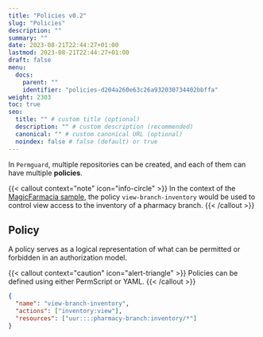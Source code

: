 ```yaml
---
title: "Policies v0.2"
slug: "Policies"
description: ""
summary: ""
date: 2023-08-21T22:44:27+01:00
lastmod: 2023-08-21T22:44:27+01:00
draft: false
menu:
  docs:
    parent: ""
    identifier: "policies-d204a260e63c26a932030734402bbffa"
weight: 2303
toc: true
seo:
  title: "" # custom title (optional)
  description: "" # custom description (recommended)
  canonical: "" # custom canonical URL (optional)
  noindex: false # false (default) or true
---
```


In `Permguard`, multiple repositories can be created, and each of them can have multiple **policies**.

{{< callout context="note" icon="info-circle" >}}
In the context of the [MagicFarmacia sample](/docs/overview/adoption-through-example#integration-use-case-pharmacy-branch-management), the policy `view-branch-inventory` would be used to control view access to the inventory of a pharmacy branch.
{{< /callout >}}

## Policy

A policy serves as a logical representation of what can be permitted or forbidden in an authorization model.

{{< callout context="caution" icon="alert-triangle" >}}
Policies can be defined using either PermScript or YAML.
{{< /callout >}}

```json
{
  "name": "view-branch-inventory",
  "actions": ["inventory:view"],
  "resources": ["uur::::pharmacy-branch:inventory/*"]
}
```
